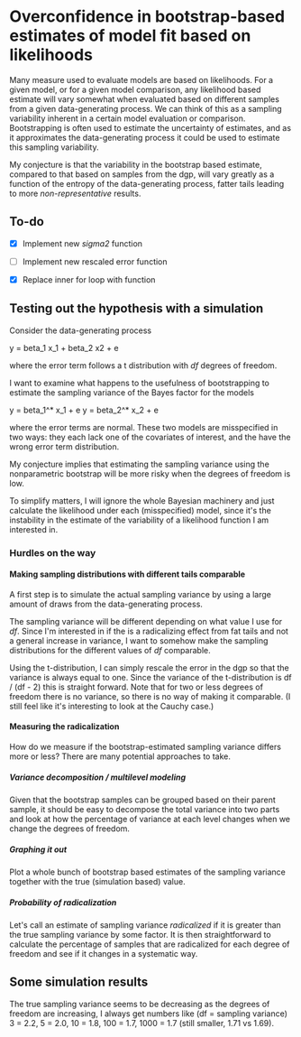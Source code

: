 # Overconfidence in bootstrap-based estimates of model fit based on likelihoods

Many measure used to evaluate models are based on likelihoods. For a given model, or for a given model comparison, any likelihood based estimate will vary somewhat when evaluated based on different samples from a given data-generating process. We can think of this as a sampling variability inherent in a certain model evaluation or comparison. Bootstrapping is often used to estimate the uncertainty of estimates, and as it approximates the data-generating process it could be used to estimate this sampling variability.

My conjecture is that the variability in the bootstrap based estimate, compared to that based on samples from the dgp, will vary greatly as a function of the entropy of the data-generating process, fatter tails leading to more *non-representative* results.

## To-do

- [x] Implement new *sigma2* function
- [ ] Implement new rescaled error function
- [x] Replace inner for loop with function


## Testing out the hypothesis with a simulation

Consider the data-generating process

y = beta_1 x_1 + beta_2 x2 + e

where the error term follows a t distribution with *df* degrees of freedom.

I want to examine what happens to the usefulness of bootstrapping to estimate the sampling variance of the Bayes factor for the models

y = beta_1^* x_1 + e
y = beta_2^* x_2 + e

where the error terms are normal. These two models are misspecified in two ways: they each lack one of the covariates of interest, and the have the wrong error term distribution.

My conjecture implies that estimating the sampling variance using the nonparametric bootstrap will be more risky when the degrees of freedom is low.

To simplify matters, I will ignore the whole Bayesian machinery and just calculate the likelihood under each (misspecified) model, since it's the instability in the estimate of the variability of a likelihood function I am interested in.

### Hurdles on the way

#### Making sampling distributions with different tails comparable

A first step is to simulate the actual sampling variance by using a large amount of draws from the data-generating process.

The sampling variance will be different depending on what value I use for *df*. Since I'm interested in if the is a radicalizing effect from fat tails and not a general increase in variance, I want to somehow make the sampling distributions for the different values of *df* comparable.

Using the t-distribution, I can simply rescale the error in the dgp so that the variance is always equal to one. Since the variance of the t-distribution is df / (df - 2) this is straight forward. Note that for two or less degrees of freedom there is no variance, so there is no way of making it comparable. (I still feel like it's interesting to look at the Cauchy case.)

#### Measuring the radicalization

How do we measure if the bootstrap-estimated sampling variance differs more or less? There are many potential approaches to take.

##### Variance decomposition / multilevel modeling

Given that the bootstrap samples can be grouped based on their parent sample, it should be easy to decompose the total variance into two parts and look at how the percentage of variance at each level changes when we change the degrees of freedom.

##### Graphing it out

Plot a whole bunch of bootstrap based estimates of the sampling variance together with the true (simulation based) value.

##### Probability of radicalization

Let's call an estimate of sampling variance *radicalized* if it is greater than the true sampling variance by some factor. It is then straightforward to calculate the percentage of samples that are radicalized for each degree of freedom and see if it changes in a systematic way.


## Some simulation results

The true sampling variance seems to be decreasing as the degrees of freedom are increasing, I always get numbers like
(df = sampling variance) 3 = 2.2, 5 = 2.0, 10 = 1.8, 100 = 1.7, 1000 = 1.7 (still smaller, 1.71 vs 1.69).

